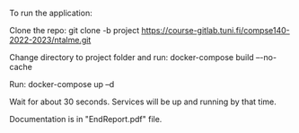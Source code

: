 To run the application:  

Clone the repo: git clone -b project https://course-gitlab.tuni.fi/compse140-2022-2023/ntalme.git 

Change directory to project folder and run: docker-compose build –-no-cache 

Run: docker-compose up –d 

Wait for about 30 seconds. Services will be up and running by that time. 


Documentation is in "EndReport.pdf" file.